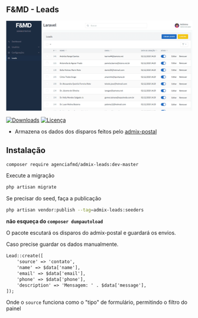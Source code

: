 ## F&MD - Leads

![Área Administrativa](https://github.com/agenciafmd/admix-leads/raw/master/docs/screenshot.png "Área Administrativa")

[![Downloads](https://img.shields.io/packagist/dt/agenciafmd/admix-leads.svg?style=flat-square)](https://packagist.org/packages/agenciafmd/admix-leads)
[![Licença](https://img.shields.io/badge/license-MIT-brightgreen.svg?style=flat-square)](LICENSE.md)

- Armazena os dados dos disparos feitos pelo [admix-postal](https://github.com/agenciafmd/admix-postal)

## Instalação

```
composer require agenciafmd/admix-leads:dev-master
```

Execute a migração

```bash
php artisan migrate
```

Se precisar do seed, faça a publicação

```bash
php artisan vendor:publish --tag=admix-leads:seeders
```

**não esqueça do `composer dumpautoload`**

O pacote escutará os disparos do admix-postal e guardará os envios.

Caso precise guardar os dados manualmente.

```
Lead::create([
    'source' => 'contato',
    'name' => $data['name'],
    'email' => $data['email'],
    'phone' => $data['phone'],
    'description' => 'Mensagem: ' . $data['message'],
]);
```

Onde o `source` funciona como o "tipo" de formulário, permitindo o filtro do painel